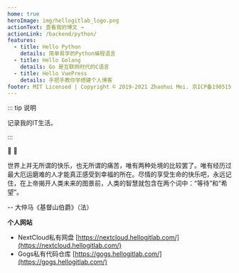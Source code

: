 ```yaml
---
home: true
heroImage: img/hellogitlab_logo.png
actionText: 查看我的博文 →
actionLink: /backend/python/
features:
  - title: Hello Python
    details: 简单易学的Python编程语言
  - title: Hello Golang
    details: Go 是互联网时代的C语言
  - title: Hello VuePress 
    details: 手把手教你学搭建个人博客
footer: MIT Licensed | Copyright © 2019-2021 Zhaohui Mei. 京ICP备19051502号-1 
---
```








::: tip 说明


记录我的IT生活。

:::

:tada: :100:


世界上并无所谓的快乐，也无所谓的痛苦，唯有两种处境的比较罢了。唯有经历过最大厄运磨难的人才能真正感受到幸福的所在。尽情的享受生命的快乐吧，永远记住，在上帝揭开人类未来的图景前，人类的智慧就包含在两个词中：“等待”和“希望”。

-- 大仲马《基督山伯爵》（法）



**个人网站**

- NextCloud私有网盘 [https://nextcloud.hellogitlab.com/](https://nextcloud.hellogitlab.com/)
- Gogs私有代码仓库 [https://gogs.hellogitlab.com/](https://gogs.hellogitlab.com/)
